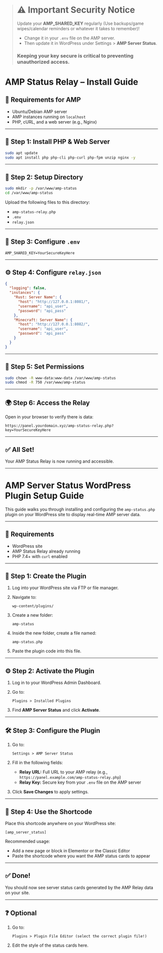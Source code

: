 > # ⚠️ **Important Security Notice**
>
> Update your **AMP_SHARED_KEY** regularly (Use backups/game wipes/calendar reminders or whatever it takes to remember)!
> - Change it in your `.env` file on the AMP server.
> - Then update it in WordPress under Settings > **AMP Server Status**.
> 
> ### Keeping your key secure is critical to preventing unauthorized access.


# AMP Status Relay – Install Guide

## 🧰 Requirements for AMP

- Ubuntu/Debian AMP server  
- AMP instances running on `localhost`  
- PHP, cURL, and a web server (e.g., Nginx)

---

## 🔧 Step 1: Install PHP & Web Server

```bash
sudo apt update
sudo apt install php php-cli php-curl php-fpm unzip nginx -y
```

---

## 📂 Step 2: Setup Directory

```bash
sudo mkdir -p /var/www/amp-status
cd /var/www/amp-status
```

Upload the following files to this directory:

- `amp-status-relay.php`
- `.env`
- `relay.json`

---

## 📝 Step 3: Configure `.env`

```env
AMP_SHARED_KEY=YourSecureKeyHere
```

---

## ⚙️ Step 4: Configure `relay.json`

```json
{
  "logging": false,
  "instances": {
    "Rust: Server Name": {
      "host": "http://127.0.0.1:8081/",
      "username": "api_user",
      "password": "api_pass"
    },
    "Minecraft: Server Name": {
      "host": "http://127.0.0.1:8082/",
      "username": "api_user",
      "password": "api_pass"
    }
  }
}
```

---

## 🔐 Step 5: Set Permissions

```bash
sudo chown -R www-data:www-data /var/www/amp-status
sudo chmod -R 750 /var/www/amp-status
```

---

## 🌍 Step 6: Access the Relay

Open in your browser to verify there is data:

```
https://panel.yourdomain.xyz/amp-status-relay.php?key=YourSecureKeyHere
```

---

## ✅ All Set!

Your AMP Status Relay is now running and accessible.

---

# AMP Server Status WordPress Plugin Setup Guide

This guide walks you through installing and configuring the `amp-status.php` plugin on your WordPress site to display real-time AMP server data.

---

## 🧰 Requirements

- WordPress site  
- AMP Status Relay already running  
- PHP 7.4+ with `curl` enabled

---

## 📁 Step 1: Create the Plugin

1. Log into your WordPress site via FTP or file manager.
2. Navigate to:

   ```
   wp-content/plugins/
   ```
3. Create a new folder:

   ```
   amp-status
   ```
4. Inside the new folder, create a file named:

   ```
   amp-status.php
   ```
5. Paste the plugin code into this file.

---

## ⚙️ Step 2: Activate the Plugin

1. Log in to your WordPress Admin Dashboard.
2. Go to:

   ```
   Plugins > Installed Plugins
   ```
3. Find **AMP Server Status** and click **Activate**.

---

## 🛠 Step 3: Configure the Plugin

1. Go to:

   ```
   Settings > AMP Server Status
   ```

2. Fill in the following fields:

   - **Relay URL:** Full URL to your AMP relay (e.g., `https://panel.example.com/amp-status-relay.php`)
   - **Relay Key:** Secure key from your `.env` file on the AMP server

3. Click **Save Changes** to apply settings.

---

## 🧪 Step 4: Use the Shortcode

Place this shortcode anywhere on your WordPress site:

```shortcode
[amp_server_status]
```

Recommended usage:

- Add a new page or block in Elementor or the Classic Editor  
- Paste the shortcode where you want the AMP status cards to appear

---

## ✅ Done!

You should now see server status cards generated by the AMP Relay data on your site.

---

## ❓ Optional

1. Go to:

   ```
   Plugins > Plugin File Editor (select the correct plugin file!)
   ```

2. Edit the style of the status cards here.
